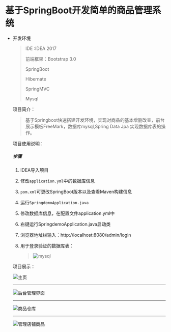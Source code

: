 # 基于SpringBoot开发简单的商品管理系统

- 开发环境

  >IDE :IDEA 2017 
  >
  >前端框架：Bootstrap 3.0 
  >
  >SpringBoot 
  >
  >Hibernate
  >
  >SpringMVC 
  >
  >Mysql 

  

  项目简介：

  > 基于Springboot快速搭建开发环境，实现对商品的基本增删改查，前台展示模板FreeMark，数据库mysql,Spring Data  Jpa 实现数据库表的操作。

  

  

  项目使用说明：

  ##### 步骤

  1. IDEA导入项目

  2. 修改`application.yml`中的数据库信息

  3. `pom.xml`可更改SpringBoot版本以及查看Maven构建信息

  4. 运行`SpringdemoApplication.java`

  5. 修改数据库信息，在配置文件application.yml中

  6. 右键运行SpringdemoApplication.java启动类

  7. 浏览器地址栏输入：http://localhost:8080/admin/login 

  8. 用于登录验证的数据库表：

     > ![mysql](C:\Users\GaoLei\AppData\Local\Temp\1531811513894.png)

  

  

  项目展示：

  ![主页](C:\Users\GaoLei\AppData\Local\Temp\1531810797968.png)

  ---

  ![后台管理界面](C:\Users\GaoLei\AppData\Local\Temp\1531810858044.png)

  

  ---

  

  ![商品仓库](C:\Users\GaoLei\AppData\Local\Temp\1531810911996.png)

  

  ---

  ![管理店铺商品](C:\Users\GaoLei\AppData\Local\Temp\1531810966490.png)